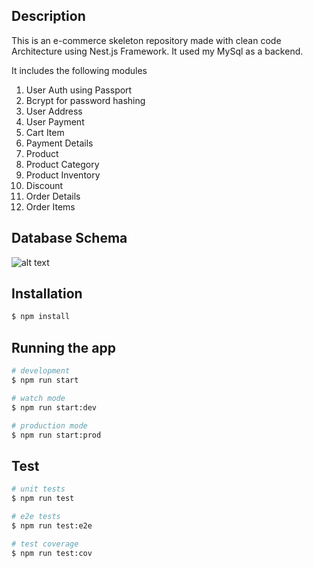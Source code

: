 ## Description

This is an e-commerce skeleton repository made with clean code Architecture using Nest.js Framework. It used my MySql as a backend.

It includes the following modules

1. User Auth using Passport
2. Bcrypt for password hashing
3. User Address
4. User Payment
5. Cart Item
6. Payment Details
7. Product
8. Product Category
9. Product Inventory
10. Discount
11. Order Details
12. Order Items

## Database Schema

![alt text](https://fabric.inc/wp-content/uploads/hubspot/ecommerce-platform-data-1.png)

## Installation

```bash
$ npm install
```

## Running the app

```bash
# development
$ npm run start

# watch mode
$ npm run start:dev

# production mode
$ npm run start:prod
```

## Test

```bash
# unit tests
$ npm run test

# e2e tests
$ npm run test:e2e

# test coverage
$ npm run test:cov
```
